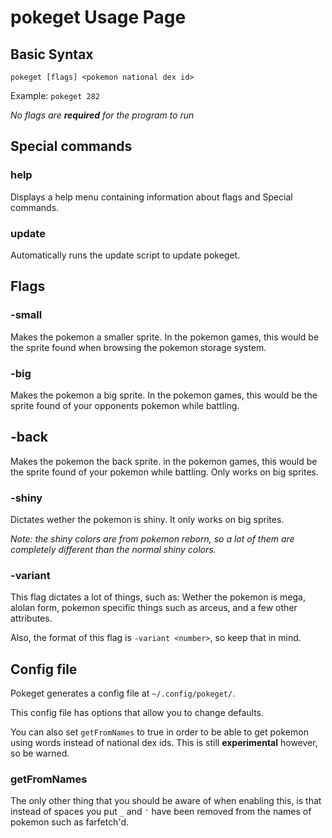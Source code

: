 # pokeget Usage Page

## Basic Syntax

`pokeget [flags] <pokemon national dex id>`

Example: `pokeget 282`

*No flags are **required** for the program to run*

## Special commands

### help

Displays a help menu containing information about flags and Special commands.

### update

Automatically runs the update script to update pokeget.

## Flags

### -small

Makes the pokemon a smaller sprite. In the pokemon games, this would be the sprite found when browsing the pokemon storage system.

### -big

Makes the pokemon a big sprite. In the pokemon games, this would be the sprite found of your opponents pokemon while battling.

## -back

Makes the pokemon the back sprite. in the pokemon games, this would be the sprite found of your pokemon while battling. Only works on big sprites.

### -shiny

Dictates wether the pokemon is shiny. It only works on big sprites.

*Note: the shiny colors are from pokemon reborn, so a lot of them are completely different than the normal shiny colors.*

### -variant

This flag dictates a lot of things, such as:
Wether the pokemon is mega, alolan form, pokemon specific things such as arceus, and a few other attributes.

Also, the format of this flag is `-variant <number>`, so keep that in mind.

## Config file

Pokeget generates a config file at `~/.config/pokeget/`.

This config file has options that allow you to change defaults.

You can also set `getFromNames` to true in order to be able to get pokemon using words instead of national dex ids.
This is still **experimental** however, so be warned.

### getFromNames

The only other thing that you should be aware of when enabling this, is that instead of spaces you put `_` and `'` have been removed from the names of pokemon such as farfetch'd.
